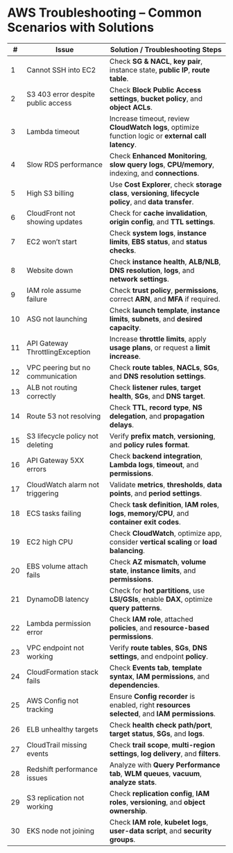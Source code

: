 
# AWS Troubleshooting – Common Scenarios with Solutions

| **#** | **Issue** | **Solution / Troubleshooting Steps** |
|------|-----------|----------------------------------------|
| 1 | Cannot SSH into EC2 | Check **SG & NACL**, **key pair**, instance state, **public IP**, **route table**. |
| 2 | S3 403 error despite public access | Check **Block Public Access settings**, **bucket policy**, and **object ACLs**. |
| 3 | Lambda timeout | Increase timeout, review **CloudWatch logs**, optimize function logic or **external call latency**. |
| 4 | Slow RDS performance | Check **Enhanced Monitoring**, **slow query logs**, **CPU/memory**, indexing, and **connections**. |
| 5 | High S3 billing | Use **Cost Explorer**, check **storage class**, **versioning**, **lifecycle policy**, and **data transfer**. |
| 6 | CloudFront not showing updates | Check for **cache invalidation**, **origin config**, and **TTL settings**. |
| 7 | EC2 won’t start | Check **system logs**, **instance limits**, **EBS status**, and **status checks**. |
| 8 | Website down | Check **instance health**, **ALB/NLB**, **DNS resolution**, **logs**, and **network settings**. |
| 9 | IAM role assume failure | Check **trust policy**, **permissions**, correct **ARN**, and **MFA** if required. |
| 10 | ASG not launching | Check **launch template**, **instance limits**, **subnets**, and **desired capacity**. |
| 11 | API Gateway ThrottlingException | Increase **throttle limits**, apply **usage plans**, or request a **limit increase**. |
| 12 | VPC peering but no communication | Check **route tables**, **NACLs**, **SGs**, and **DNS resolution settings**. |
| 13 | ALB not routing correctly | Check **listener rules**, **target health**, **SGs**, and **DNS target**. |
| 14 | Route 53 not resolving | Check **TTL**, **record type**, **NS delegation**, and **propagation delays**. |
| 15 | S3 lifecycle policy not deleting | Verify **prefix match**, **versioning**, and **policy rules format**. |
| 16 | API Gateway 5XX errors | Check **backend integration**, **Lambda logs**, **timeout**, and **permissions**. |
| 17 | CloudWatch alarm not triggering | Validate **metrics**, **thresholds**, **data points**, and **period settings**. |
| 18 | ECS tasks failing | Check **task definition**, **IAM roles**, **logs**, **memory/CPU**, and **container exit codes**. |
| 19 | EC2 high CPU | Check **CloudWatch**, optimize app, consider **vertical scaling** or **load balancing**. |
| 20 | EBS volume attach fails | Check **AZ mismatch**, **volume state**, **instance limits**, and **permissions**. |
| 21 | DynamoDB latency | Check for **hot partitions**, use **LSI/GSIs**, enable **DAX**, optimize **query patterns**. |
| 22 | Lambda permission error | Check **IAM role**, attached **policies**, and **resource-based permissions**. |
| 23 | VPC endpoint not working | Verify **route tables**, **SGs**, **DNS settings**, and endpoint **policy**. |
| 24 | CloudFormation stack fails | Check **Events tab**, **template syntax**, **IAM permissions**, and **dependencies**. |
| 25 | AWS Config not tracking | Ensure **Config recorder** is enabled, right **resources selected**, and **IAM permissions**. |
| 26 | ELB unhealthy targets | Check **health check path/port**, **target status**, **SGs**, and **logs**. |
| 27 | CloudTrail missing events | Check **trail scope**, **multi-region settings**, **log delivery**, and **filters**. |
| 28 | Redshift performance issues | Analyze with **Query Performance tab**, **WLM queues**, **vacuum**, **analyze stats**. |
| 29 | S3 replication not working | Check **replication config**, **IAM roles**, **versioning**, and **object ownership**. |
| 30 | EKS node not joining | Check **IAM role**, **kubelet logs**, **user-data script**, and **security groups**. |
